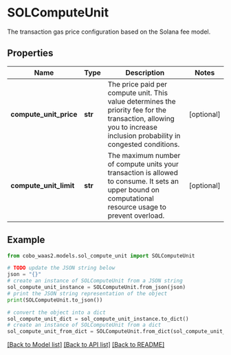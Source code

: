 # SOLComputeUnit

The transaction gas price configuration based on the Solana fee model.

## Properties

Name | Type | Description | Notes
------------ | ------------- | ------------- | -------------
**compute_unit_price** | **str** | The price paid per compute unit. This value determines the priority fee for the transaction, allowing you to increase inclusion probability in congested conditions. | [optional] 
**compute_unit_limit** | **str** | The maximum number of compute units your transaction is allowed to consume. It sets an upper bound on computational resource usage to prevent overload. | [optional] 

## Example

```python
from cobo_waas2.models.sol_compute_unit import SOLComputeUnit

# TODO update the JSON string below
json = "{}"
# create an instance of SOLComputeUnit from a JSON string
sol_compute_unit_instance = SOLComputeUnit.from_json(json)
# print the JSON string representation of the object
print(SOLComputeUnit.to_json())

# convert the object into a dict
sol_compute_unit_dict = sol_compute_unit_instance.to_dict()
# create an instance of SOLComputeUnit from a dict
sol_compute_unit_from_dict = SOLComputeUnit.from_dict(sol_compute_unit_dict)
```
[[Back to Model list]](../README.md#documentation-for-models) [[Back to API list]](../README.md#documentation-for-api-endpoints) [[Back to README]](../README.md)



